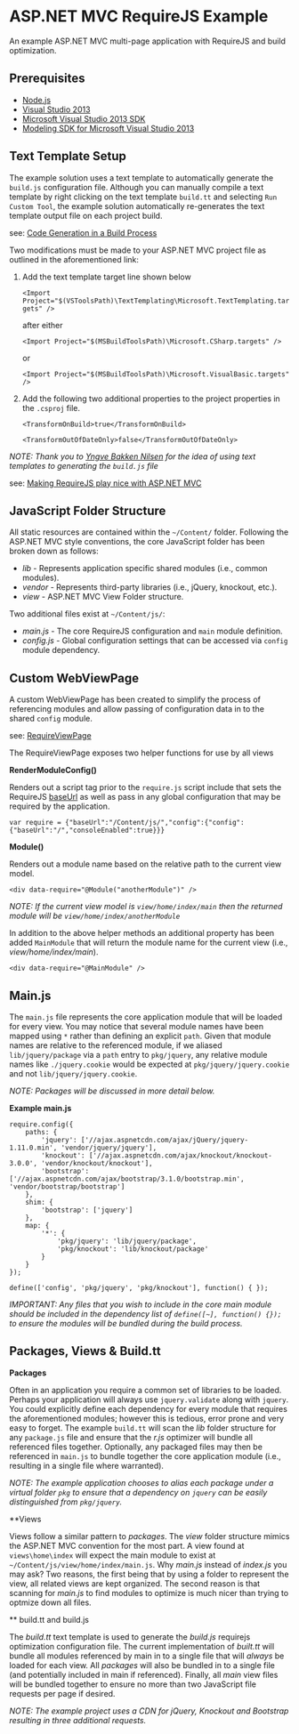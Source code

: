 ASP.NET MVC RequireJS Example
========================================

An example ASP.NET MVC multi-page application with RequireJS and build optimization.

## Prerequisites

* [Node.js](http://nodejs.org/download/)
* [Visual Studio 2013](http://www.visualstudio.com/downloads/download-visual-studio-vs)
* [Microsoft Visual Studio 2013 SDK](http://www.microsoft.com/en-ca/download/details.aspx?id=40758)
* [Modeling SDK for Microsoft Visual Studio 2013](http://www.microsoft.com/en-us/download/details.aspx?id=40754)

## Text Template Setup

The example solution uses a text template to automatically generate the `build.js` configuration file. Although you can manually compile a text template by right clicking on the text template `build.tt` and selecting `Run Custom Tool`, the example solution automatically re-generates the text template output file on each project build.

see: [Code Generation in a Build Process](http://msdn.microsoft.com/en-us/library/ee847423.aspx)

Two modifications must be made to your ASP.NET MVC project file as outlined in the aforementioned link:

1. Add the text template target line shown below

    `<Import Project="$(VSToolsPath)\TextTemplating\Microsoft.TextTemplating.targets" />`

    after either

    `<Import Project="$(MSBuildToolsPath)\Microsoft.CSharp.targets" />`

    or

    `<Import Project="$(MSBuildToolsPath)\Microsoft.VisualBasic.targets" />`

2. Add the following two additional properties to the project properties in the `.csproj` file. 

    `<TransformOnBuild>true</TransformOnBuild>`

    `<TransformOutOfDateOnly>false</TransformOutOfDateOnly>`

_NOTE: Thank you to [Yngve Bakken Nilsen](http://www.novanet.no/blog/yngve-bakken-nilsen/) for the idea of using text templates to generating the `build.js` file_

see: [Making RequireJS play nice with ASP.NET MVC](http://www.novanet.no/blog/yngve-bakken-nilsen/dates/2013/6/making-requirejs-play-nice-with-aspnet-mvc/)

## JavaScript Folder Structure

All static resources are contained within the `~/Content/` folder. Following the ASP.NET MVC style conventions, the core JavaScript folder has been broken down as follows:

* _lib_ - Represents application specific shared modules (i.e., common modules).
* _vendor_ - Represents third-party libraries (i.e., jQuery, knockout, etc.).
* _view_ - ASP.NET MVC View Folder structure.

Two additional files exist at `~/Content/js/`:

* _main.js_ - The core RequireJS configuration and `main` module definition.
* _config.js_ - Global configuration settings that can be accessed via `config` module dependency.

## Custom WebViewPage

A custom WebViewPage has been created to simplify the process of referencing modules and allow passing of configuration data in to the shared `config` module.

see: [RequireViewPage](https://github.com/SparkSoftware/Spark.Examples.RequireJs/blob/master/src/Example/Controllers/RequireViewPage.cs)

The RequireViewPage exposes two helper functions for use by all views 

**RenderModuleConfig()**

Renders out a script tag prior to the `require.js` script include that sets the RequireJS [baseUrl](http://requirejs.org/docs/api.html#config-baseUrl) as well as pass in any global configuration that may be required by the application.

    var require = {"baseUrl":"/Content/js/","config":{"config":{"baseUrl":"/","consoleEnabled":true}}}

**Module()**

Renders out a module name based on the relative path to the current view model.

    <div data-require="@Module("anotherModule")" />

_NOTE: If the current view model is `view/home/index/main` then the returned module will be `view/home/index/anotherModule`_
     
In addition to the above helper methods an additional property has been added `MainModule`  that will return the module name for the current view (i.e., _view/home/index/main_).

    <div data-require="@MainModule" />
    
## Main.js

The `main.js` file represents the core application module that will be loaded for every view. You may notice that several module names have been mapped using `*` rather than defining an explicit `path`. Given that module names are relative to the referenced module, if we aliased `lib/jquery/package` via a `path` entry to `pkg/jquery`, any relative module names like `./jquery.cookie` would be expected at `pkg/jquery/jquery.cookie` and not `lib/jquery/jquery.cookie`.

_NOTE: Packages will be discussed in more detail below._

**Example main.js**

    require.config({
        paths: {
            'jquery': ['//ajax.aspnetcdn.com/ajax/jQuery/jquery-1.11.0.min', 'vendor/jquery/jquery'],
            'knockout': ['//ajax.aspnetcdn.com/ajax/knockout/knockout-3.0.0', 'vendor/knockout/knockout'],
            'bootstrap': ['//ajax.aspnetcdn.com/ajax/bootstrap/3.1.0/bootstrap.min', 'vendor/bootstrap/bootstrap']
        },
        shim: {
            'bootstrap': ['jquery']
        },
        map: {
            '*': {
                'pkg/jquery': 'lib/jquery/package',
                'pkg/knockout': 'lib/knockout/package'
            }
        }
    });
    
    define(['config', 'pkg/jquery', 'pkg/knockout'], function() { });

_IMPORTANT: Any files that you wish to include in the core main module should be included in the dependency list of `define([~], function() {});` to ensure the modules will be bundled during the build process._

## Packages, Views & Build.tt

**Packages**

Often in an application you require a common set of libraries to be loaded. Perhaps your application will always use `jquery.validate` along with `jquery`. You could explicitly define each dependency for every module that requires the aforementioned modules; however this is tedious, error prone and very easy to forget. The example `build.tt` will scan the _lib_ folder structure for any `package.js` file and ensure that the _r.js_ optimizer will bundle all referenced files together. Optionally, any packaged files may then be referenced in `main.js` to bundle together the core application module (i.e., resulting in a single file where warranted).

_NOTE: The example application chooses to alias each package under a virtual folder `pkg` to ensure that a dependency on `jquery` can be easily distinguished from `pkg/jquery`._

**Views

Views follow a similar pattern to _packages_. The _view_ folder structure mimics the ASP.NET MVC convention for the most part. A view found at `views\home\index` will expect the main module to exist at `~/Content/js/view/home/index/main.js`. Why _main.js_ instead of _index.js_ you may ask? Two reasons, the first being that by using a folder to represent the view, all related views are kept organized. The second reason is that scanning for _main.js_ to find modules to optimize  is much nicer than trying to optmize down all files. 

** build.tt and build.js

The _build.tt_ text template is used to generate the _build.js_ requirejs optimization configuration file. The current implementation of _built.tt_ will bundle all modules referenced by main in to a single file that will _always_ be loaded for each view. All _packages_ will also be bundled in to a single file (and potentially included in main if referenced). Finally, all _main_ view files will be bundled together to ensure no more than two JavaScript file requests per page if desired.

_NOTE: The example project uses a CDN for jQuery, Knockout and Bootstrap resulting in three additional requests._
